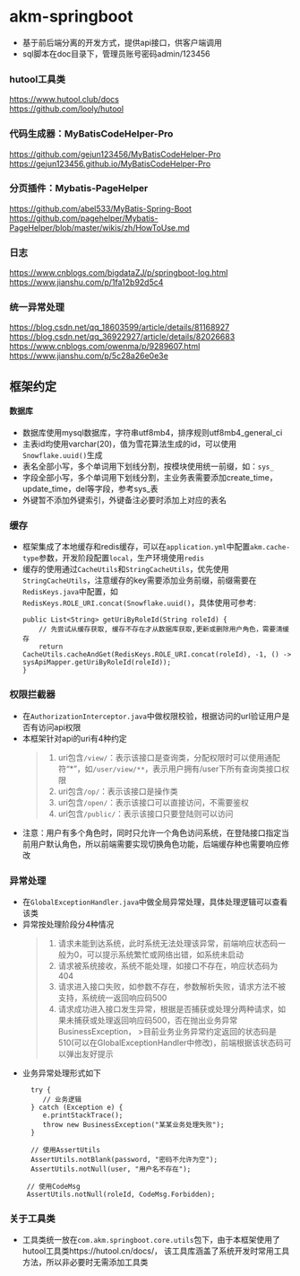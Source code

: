 # akm-springboot
* 基于前后端分离的开发方式，提供api接口，供客户端调用
* sql脚本在doc目录下，管理员账号密码admin/123456

### hutool工具类
https://www.hutool.club/docs  
https://github.com/looly/hutool

### 代码生成器：MyBatisCodeHelper-Pro
https://github.com/gejun123456/MyBatisCodeHelper-Pro  
https://gejun123456.github.io/MyBatisCodeHelper-Pro

### 分页插件：Mybatis-PageHelper
https://github.com/abel533/MyBatis-Spring-Boot  
https://github.com/pagehelper/Mybatis-PageHelper/blob/master/wikis/zh/HowToUse.md

### 日志
https://www.cnblogs.com/bigdataZJ/p/springboot-log.html  
https://www.jianshu.com/p/1fa12b92d5c4

### 统一异常处理
https://blog.csdn.net/qq_18603599/article/details/81168927  
https://blog.csdn.net/qq_36922927/article/details/82026683  
https://www.cnblogs.com/owenma/p/9289607.html  
https://www.jianshu.com/p/5c28a26e0e3e

## 框架约定
#### 数据库
* 数据库使用mysql数据库，字符串utf8mb4，排序规则utf8mb4_general_ci
* 主表id均使用varchar(20)，值为雪花算法生成的id，可以使用`Snowflake.uuid()`生成
* 表名全部小写，多个单词用下划线分割，按模块使用统一前缀，如：`sys_`
* 字段全部小写，多个单词用下划线分割，主业务表需要添加create_time，update_time，del等字段，参考sys_表
* 外键暂不添加外键索引，外键备注必要时添加上对应的表名

### 缓存
* 框架集成了本地缓存和redis缓存，可以在`application.yml`中配置`akm.cache-type`参数，开发阶段配置`local`，生产环境使用`redis`
* 缓存的使用通过`CacheUtils`和`StringCacheUtils`，优先使用`StringCacheUtils`，注意缓存的key需要添加业务前缀，前缀需要在`RedisKeys.java`中配置，如
`RedisKeys.ROLE_URI.concat(Snowflake.uuid()`，具体使用可参考:
    ```
    public List<String> getUriByRoleId(String roleId) {
        // 先尝试从缓存获取, 缓存不存在才从数据库获取,更新或删除用户角色，需要清缓存
        return CacheUtils.cacheAndGet(RedisKeys.ROLE_URI.concat(roleId), -1, () -> sysApiMapper.getUriByRoleId(roleId));
    }
    ```
  
### 权限拦截器
* 在`AuthorizationInterceptor.java`中做权限校验，根据访问的url验证用户是否有访问api权限
* 本框架针对api的uri有4种约定
  > 1. uri包含`/view/`：表示该接口是查询类，分配权限时可以使用通配符“*”，如`/user/view/**`，表示用户拥有/user下所有查询类接口权限
  > 1. uri包含`/op/`：表示该接口是操作类
  > 1. uri包含`/open/`：表示该接口可以直接访问，不需要鉴权   
  > 1. uri包含`/public/`：表示该接口只要登陆则可以访问
* 注意：用户有多个角色时，同时只允许一个角色访问系统，在登陆接口指定当前用户默认角色，所以前端需要实现切换角色功能，后端缓存种也需要响应修改


### 异常处理
* 在`GlobalExceptionHandler.java`中做全局异常处理，具体处理逻辑可以查看该类
* 异常按处理阶段分4种情况
  > 1. 请求未能到达系统，此时系统无法处理该异常，前端响应状态码一般为0，可以提示系统繁忙或网络出错，如系统未启动
  > 1. 请求被系统接收，系统不能处理，如接口不存在，响应状态码为404
  > 1. 请求进入接口失败，如参数不存在，参数解析失败，请求方法不被支持，系统统一返回响应码500
  > 1. 请求成功进入接口发生异常，根据是否捕获或处理分两种请求，如果未捕获或处理返回响应码500，否在抛出业务异常BusinessException，
                 >目前业务业务异常约定返回的状态码是510(可以在GlobalExceptionHandler中修改)，前端根据该状态码可以弹出友好提示
* 业务异常处理形式如下
    ```
      try {
         // 业务逻辑
      } catch (Exception e) {
         e.printStackTrace();
         throw new BusinessException("某某业务处理失败");
      }
    ```
    ```
      // 使用AssertUtils
      AssertUtils.notBlank(password, "密码不允许为空");
      AssertUtils.notNull(user, "用户名不存在");
    ```
    ```
     // 使用CodeMsg
     AssertUtils.notNull(roleId, CodeMsg.Forbidden);
    ```

### 关于工具类
* 工具类统一放在`com.akm.springboot.core.utils`包下，由于本框架使用了hutool工具类https://hutool.cn/docs/，
该工具库涵盖了系统开发时常用工具方法，所以非必要时无需添加工具类